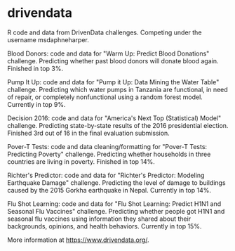 # drivendata
R code and data from DrivenData challenges. Competing under the username msdaphneharper.

Blood Donors: code and data for "Warm Up: Predict Blood Donations" challenge.
Predicting whether past blood donors will donate blood again. Finished in top 3%.

Pump It Up: code and data for "Pump it Up: Data Mining the Water Table" challenge.
Predicting which water pumps in Tanzania are functional, in need of repair, or completely nonfunctional using a random forest model. Currently in top 9%.

Decision 2016: code and data for "America's Next Top (Statistical) Model" challenge.
Predicting state-by-state results of the 2016 presidential election. Finished 3rd out of 16 in the final evaluation submission.

Pover-T Tests: code and data cleaning/formatting for "Pover-T Tests: Predicting Poverty" challenge.
Predicting whether households in three countries are living in poverty. Finished in top 14%.

Richter's Predictor: code and data for "Richter's Predictor: Modeling Earthquake Damage" challenge.
Predicting the level of damage to buildings caused by the 2015 Gorkha earthquake in Nepal. Currently in top 14%.

Flu Shot Learning: code and data for "Flu Shot Learning: Predict H1N1 and Seasonal Flu Vaccines" challenge.
Predicting whether people got H1N1 and seasonal flu vaccines using information they shared about their backgrounds, opinions, and health behaviors. Currently in top 15%.

More information at https://www.drivendata.org/.
